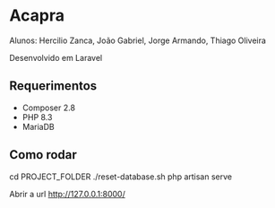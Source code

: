# Acapra

Alunos: Hercilio Zanca, João Gabriel, Jorge Armando, Thiago Oliveira 

Desenvolvido em Laravel

## Requerimentos
* Composer 2.8
* PHP 8.3
* MariaDB

## Como rodar
cd PROJECT_FOLDER
./reset-database.sh
php artisan serve

Abrir a url http://127.0.0.1:8000/

